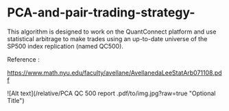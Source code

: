# PCA-and-pair-trading-strategy-

This algorithm is designed to work on the QuantConnect platform and use statistical arbitrage to make trades using an up-to-date universe of the SP500 index replication (named QC500).

Reference :

https://www.math.nyu.edu/faculty/avellane/AvellanedaLeeStatArb071108.pdf
 
![Alt text](/relative/PCA QC 500 report .pdf/to/img.jpg?raw=true "Optional Title")

